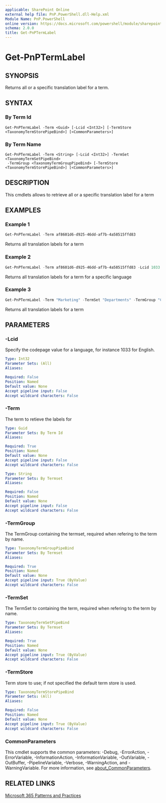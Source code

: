 ```yaml
---
applicable: SharePoint Online
external help file: PnP.PowerShell.dll-Help.xml
Module Name: PnP.PowerShell
online version: https://docs.microsoft.com/powershell/module/sharepoint-pnp/get-pnptermlabel
schema: 2.0.0
title: Get-PnPTermLabel
---
```



# Get-PnPTermLabel

## SYNOPSIS
Returns all or a specific translation label for a term.

## SYNTAX

### By Term Id
```
Get-PnPTermLabel -Term <Guid> [-Lcid <Int32>] [-TermStore <TaxonomyTermStorePipeBind>] [<CommonParameters>]
```

### By Term Name
```
Get-PnPTermLabel -Term <String> [-Lcid <Int32>] -TermSet <TaxonomyTermSetPipeBind>
 -TermGroup <TaxonomyTermGroupPipeBind> [-TermStore <TaxonomyTermStorePipeBind>] [<CommonParameters>]
```

## DESCRIPTION
This cmdlets allows to retrieve all or a specific translation label for a term

## EXAMPLES

### Example 1
```powershell
Get-PnPTermLabel -Term af8601d6-d925-46dd-af7b-4a58515ffd83
```

Returns all translation labels for a term

### Example 2
```powershell
Get-PnPTermLabel -Term af8601d6-d925-46dd-af7b-4a58515ffd83 -Lcid 1033
```

Returns all translation labels for a term for a specific language

### Example 3
```powershell
Get-PnPTermLabel -Term "Marketing" -TermSet "Departments" -TermGroup "Corporate"
```

Returns all translation labels for a term

## PARAMETERS


### -Lcid
Specify the codepage value for a language, for instance 1033 for English.

```yaml
Type: Int32
Parameter Sets: (All)
Aliases:

Required: False
Position: Named
Default value: None
Accept pipeline input: False
Accept wildcard characters: False
```

### -Term
The term to retieve the labels for

```yaml
Type: Guid
Parameter Sets: By Term Id
Aliases:

Required: True
Position: Named
Default value: None
Accept pipeline input: False
Accept wildcard characters: False
```

```yaml
Type: String
Parameter Sets: By Termset
Aliases:

Required: False
Position: Named
Default value: None
Accept pipeline input: False
Accept wildcard characters: False
```

### -TermGroup
The TermGroup containing the termset, required when refering to the term by name.

```yaml
Type: TaxonomyTermGroupPipeBind
Parameter Sets: By Termset
Aliases:

Required: True
Position: Named
Default value: None
Accept pipeline input: True (ByValue)
Accept wildcard characters: False
```

### -TermSet
The TermSet to containing the term, required when refering to the term by name.

```yaml
Type: TaxonomyTermSetPipeBind
Parameter Sets: By Termset
Aliases:

Required: True
Position: Named
Default value: None
Accept pipeline input: True (ByValue)
Accept wildcard characters: False
```

### -TermStore
Term store to use; if not specified the default term store is used.

```yaml
Type: TaxonomyTermStorePipeBind
Parameter Sets: (All)
Aliases:

Required: False
Position: Named
Default value: None
Accept pipeline input: True (ByValue)
Accept wildcard characters: False
```

### CommonParameters
This cmdlet supports the common parameters: -Debug, -ErrorAction, -ErrorVariable, -InformationAction, -InformationVariable, -OutVariable, -OutBuffer, -PipelineVariable, -Verbose, -WarningAction, and -WarningVariable. For more information, see [about_CommonParameters](http://go.microsoft.com/fwlink/?LinkID=113216).

## RELATED LINKS

[Microsoft 365 Patterns and Practices](https://aka.ms/m365pnp)